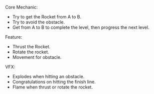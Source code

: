 Core Mechanic:
- Try to get the Rocket from A to B.
- Try to avoid the obstacle.
- Get from A to B to complete the level, then progress the next level.

Feature:
- Thrust the Rocket.
- Rotate the rocket.
- Movement for obstacle.

VFX:
- Explodes when hitting an obstacle.
- Congratulations on hitting the finish line.
- Flame when thrust or rotate the rocket.
  


